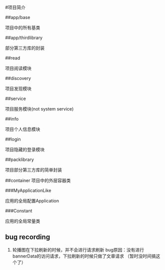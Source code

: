 #项目简介

##app/base

项目中的所有基类

##app/thirdlibrary

部分第三方库的封装

##read 

项目阅读模块

##discovery

项目发现模块

##service

项目服务模块(not system service)

##info

项目个人信息模块

##login

项目隐藏的登录模块

##packlibrary

项目部分第三方库的简单封装

##container
项目中的外层容器类

###MyApplicationLike

应用的全局配置Application

###Constant

应用的全局常量类

## bug recording 

1. 轮播图在下拉刷新的时候，并不会进行请求刷新 
    bug原因：没有进行bannerData的访问请求，下拉刷新的时候只做了文章请求
          （暂时没时间搞这个了）




